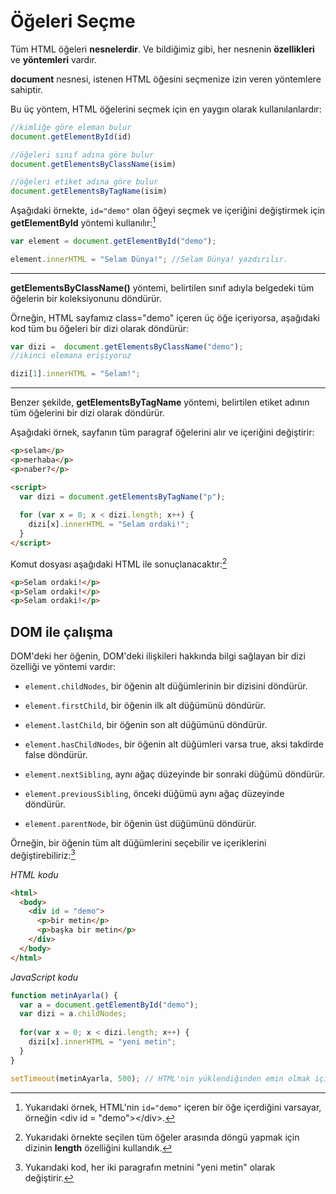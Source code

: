 # Öğeleri Seçme

Tüm HTML öğeleri **nesnelerdir**. Ve bildiğimiz gibi, her nesnenin **özellikleri** ve **yöntemleri** vardır.

**document** nesnesi, istenen HTML öğesini seçmenize izin veren yöntemlere sahiptir.

Bu üç yöntem, HTML öğelerini seçmek için en yaygın olarak kullanılanlardır:

```javascript
//kimliğe göre eleman bulur
document.getElementById(id) 

//öğeleri sınıf adına göre bulur
document.getElementsByClassName(isim) 

//öğeleri etiket adına göre bulur
document.getElementsByTagName(isim)
```

Aşağıdaki örnekte, ``id="demo"`` olan öğeyi seçmek ve içeriğini değiştirmek için **getElementById** yöntemi kullanılır:[^1]

```javascript
var element = document.getElementById("demo");

element.innerHTML = "Selam Dünya!"; //Selam Dünya! yazdırılır.
```

  [^1]: Yukarıdaki örnek, HTML'nin `id="demo"` içeren bir öğe içerdiğini varsayar, örneğin \<div id = "demo">\</div>.

<hr>

**getElementsByClassName()** yöntemi, belirtilen sınıf adıyla belgedeki tüm öğelerin bir koleksiyonunu döndürür.

Örneğin, HTML sayfamız class="demo" içeren üç öğe içeriyorsa, aşağıdaki kod tüm bu öğeleri bir dizi olarak döndürür:

```javascript
var dizi =  document.getElementsByClassName("demo");
//ikinci elemana erişiyoruz

dizi[1].innerHTML = "Selam!";
```

<hr>

Benzer şekilde, **getElementsByTagName** yöntemi, belirtilen etiket adının tüm öğelerini bir dizi olarak döndürür.

Aşağıdaki örnek, sayfanın tüm paragraf öğelerini alır ve içeriğini değiştirir:

```html
<p>selam</p>
<p>merhaba</p>
<p>naber?</p>

<script>
  var dizi = document.getElementsByTagName("p");
  
  for (var x = 0; x < dizi.length; x++) {
    dizi[x].innerHTML = "Selam ordaki!";
  }
</script>
```

Komut dosyası aşağıdaki HTML ile sonuçlanacaktır:[^2]

```html	
<p>Selam ordaki!</p>
<p>Selam ordaki!</p>
<p>Selam ordaki!</p>
```

  [^2]: Yukarıdaki örnekte seçilen tüm öğeler arasında döngü yapmak için dizinin **length** özelliğini kullandık.

## DOM ile çalışma

DOM'deki her öğenin, DOM'deki ilişkileri hakkında bilgi sağlayan bir dizi özelliği ve yöntemi vardır:

* ``element.childNodes``, bir öğenin alt düğümlerinin bir dizisini döndürür.

* ``element.firstChild``, bir öğenin ilk alt düğümünü döndürür.

* ``element.lastChild``, bir öğenin son alt düğümünü döndürür.

* ``element.hasChildNodes``, bir öğenin alt düğümleri varsa true, aksi takdirde false döndürür.

* ``element.nextSibling``, aynı ağaç düzeyinde bir sonraki düğümü döndürür.

* ``element.previousSibling``, önceki düğümü aynı ağaç düzeyinde döndürür.

* ``element.parentNode``, bir öğenin üst düğümünü döndürür.

Örneğin, bir öğenin tüm alt düğümlerini seçebilir ve içeriklerini değiştirebiliriz:[^3]

*HTML kodu*

```html	
<html>
  <body>
    <div id = "demo">
      <p>bir metin</p>
      <p>başka bir metin</p>
    </div>
  </body>
</html>
```
 
*JavaScript kodu*

```javascript
function metinAyarla() {
  var a = document.getElementById("demo");
  var dizi = a.childNodes;
  
  for(var x = 0; x < dizi.length; x++) {
    dizi[x].innerHTML = "yeni metin";
  }
}

setTimeout(metinAyarla, 500); // HTML'nin yüklendiğinden emin olmak için işlevi setTimeout ile çağırma, 500ms sonra çalışacaktır.
```

  [^3]: Yukarıdaki kod, her iki paragrafın metnini "yeni metin" olarak değiştirir.
